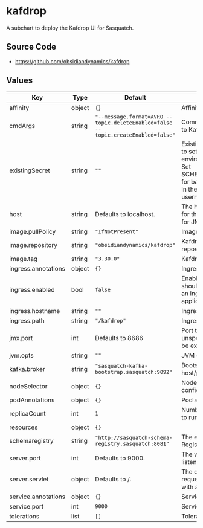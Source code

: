 # kafdrop

A subchart to deploy the Kafdrop UI for Sasquatch.

## Source Code

* <https://github.com/obsidiandynamics/kafdrop>

## Values

| Key | Type | Default | Description |
|-----|------|---------|-------------|
| affinity | object | `{}` | Affinity configuration. |
| cmdArgs | string | `"--message.format=AVRO --topic.deleteEnabled=false --topic.createEnabled=false"` | Command line arguments to Kafdrop. |
| existingSecret | string | `""` | Existing k8s secrect use to set kafdrop environment variables. Set SCHEMAREGISTRY_AUTH for basic auth credentials in the form username:password |
| host | string | Defaults to localhost. | The hostname to report for the RMI registry (used for JMX). |
| image.pullPolicy | string | `"IfNotPresent"` | Image pull policy. |
| image.repository | string | `"obsidiandynamics/kafdrop"` | Kafdrop Docker image repository. |
| image.tag | string | `"3.30.0"` | Kafdrop image version. |
| ingress.annotations | object | `{}` | Ingress annotations. |
| ingress.enabled | bool | `false` | Enable Ingress. This should be true to create an ingress rule for the application. |
| ingress.hostname | string | `""` | Ingress hostname. |
| ingress.path | string | `"/kafdrop"` | Ingress path. |
| jmx.port | int | Defaults to 8686 | Port to use for JMX. If unspecified, JMX will not be exposed. |
| jvm.opts | string | `""` | JVM options. |
| kafka.broker | string | `"sasquatch-kafka-bootstrap.sasquatch:9092"` | Bootstrap list of Kafka host/port pairs |
| nodeSelector | object | `{}` | Node selector configuration. |
| podAnnotations | object | `{}` | Pod annotations. |
| replicaCount | int | `1` | Number of kafdrop pods to run in the deployment. |
| resources | object | `{}` |  |
| schemaregistry | string | `"http://sasquatch-schema-registry.sasquatch:8081"` | The endpoint of Schema Registry |
| server.port | int | Defaults to 9000. | The web server port to listen on. |
| server.servlet | object | Defaults to /. | The context path to serve requests on (must end with a /). |
| service.annotations | object | `{}` | Service annotations |
| service.port | int | `9000` | Service port |
| tolerations | list | `[]` | Tolerations configuration. |
